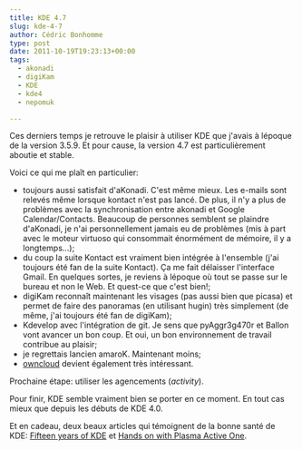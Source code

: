 ```yaml
---
title: KDE 4.7
slug: kde-4-7
author: Cédric Bonhomme
type: post
date: 2011-10-19T19:23:13+00:00
tags:
  - akonadi
  - digiKam
  - KDE
  - kde4
  - nepomuk

---
```

Ces derniers temps je retrouve le plaisir à utiliser KDE que j'avais à lépoque de la
version 3.5.9. Et pour cause, la version 4.7 est particulièrement aboutie et stable.

Voici ce qui me plaît en particulier:

- toujours aussi satisfait d'aKonadi. C'est même mieux. Les e-mails sont relevés même
  lorsque kontact n'est pas lancé. De plus, il n'y a plus de problèmes avec la
  synchronisation entre akonadi et Google Calendar/Contacts. Beaucoup de personnes
  semblent se plaindre d'aKonadi, je n'ai personnellement jamais eu de problèmes
  (mis à part avec le moteur virtuoso qui consommait énormément de mémoire, il y a
  longtemps…);
- du coup la suite Kontact est vraiment bien intégrée à l'ensemble (j'ai toujours été
  fan de la suite Kontact). Ça me fait délaisser l'interface Gmail. En quelques sortes,
  je reviens à lépoque où tout se passe sur le bureau et non le Web. Et quest-ce que
  c'est bien!;
- digiKam reconnaît maintenant les visages (pas aussi bien que picasa) et permet de
  faire des panoramas (en utilisant hugin) très simplement (de même, j'ai toujours été
  fan de digiKam);
- Kdevelop avec l'intégration de git. Je sens que pyAggr3g470r et Ballon vont avancer
  un bon coup. Et oui, un bon environnement de travail contribue au plaisir;
- je regrettais lancien amaroK. Maintenant moins;
- [owncloud][1] devient également très intéressant.

Prochaine étape: utiliser les agencements (_activity_).

Pour finir, KDE semble vraiment bien se porter en ce moment. En tout cas mieux que
depuis les débuts de KDE 4.0.

Et en cadeau, deux beaux articles qui témoignent de la bonne santé de KDE:
[Fifteen years of KDE][2] et [Hands on with Plasma Active One][3].

 [1]: http://owncloud.org
 [2]: http://lwn.net/SubscriberLink/463442/ecfbf4a917aedb56/
 [3]: http://lwn.net/SubscriberLink/463512/5db9e33d55a3117f/

